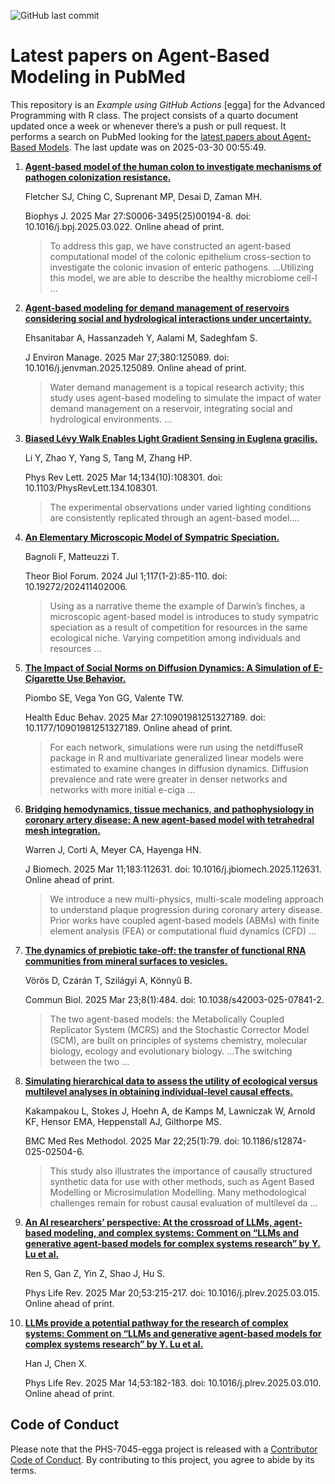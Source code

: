 ![GitHub last
commit](https://img.shields.io/github/last-commit/UofUEpiBio/PHS-7045-egga.png)

# Latest papers on Agent-Based Modeling in PubMed

This repository is an *Example using GitHub Actions* \[egga\] for the
Advanced Programming with R class. The project consists of a quarto
document updated once a week or whenever there’s a push or pull request.
It performs a search on PubMed looking for the <a
href="https://pubmed.ncbi.nlm.nih.gov/?term=agent-based+model&amp;sort=date"
target="_blank">latest papers about Agent-Based Models</a>. The last
update was on 2025-03-30 00:55:49.

<div class="cell">

</div>

1.  [**Agent-based model of the human colon to investigate mechanisms of
    pathogen colonization
    resistance.**](https://pubmed.ncbi.nlm.nih.gov/40156186/)

    Fletcher SJ, Ching C, Suprenant MP, Desai D, Zaman MH.

    Biophys J. 2025 Mar 27:S0006-3495(25)00194-8. doi:
    10.1016/j.bpj.2025.03.022. Online ahead of print.

    > To address this gap, we have constructed an agent-based
    > computational model of the colonic epithelium cross-section to
    > investigate the colonic invasion of enteric pathogens. …Utilizing
    > this model, we are able to describe the healthy microbiome cell-l
    > …

2.  [**Agent-based modeling for demand management of reservoirs
    considering social and hydrological interactions under
    uncertainty.**](https://pubmed.ncbi.nlm.nih.gov/40154251/)

    Ehsanitabar A, Hassanzadeh Y, Aalami M, Sadeghfam S.

    J Environ Manage. 2025 Mar 27;380:125089. doi:
    10.1016/j.jenvman.2025.125089. Online ahead of print.

    > Water demand management is a topical research activity; this study
    > uses agent-based modeling to simulate the impact of water demand
    > management on a reservoir, integrating social and hydrological
    > environments. …

3.  [**Biased Lévy Walk Enables Light Gradient Sensing in Euglena
    gracilis.**](https://pubmed.ncbi.nlm.nih.gov/40153620/)

    Li Y, Zhao Y, Yang S, Tang M, Zhang HP.

    Phys Rev Lett. 2025 Mar 14;134(10):108301. doi:
    10.1103/PhysRevLett.134.108301.

    > The experimental observations under varied lighting conditions are
    > consistently replicated through an agent-based model….

4.  [**An Elementary Microscopic Model of Sympatric
    Speciation.**](https://pubmed.ncbi.nlm.nih.gov/40151863/)

    Bagnoli F, Matteuzzi T.

    Theor Biol Forum. 2024 Jul 1;117(1-2):85-110. doi:
    10.19272/202411402006.

    > Using as a narrative theme the example of Darwin’s finches, a
    > microscopic agent-based model is introduces to study sympatric
    > speciation as a result of competition for resources in the same
    > ecological niche. Varying competition among individuals and
    > resources …

5.  [**The Impact of Social Norms on Diffusion Dynamics: A Simulation of
    E-Cigarette Use
    Behavior.**](https://pubmed.ncbi.nlm.nih.gov/40145592/)

    Piombo SE, Vega Yon GG, Valente TW.

    Health Educ Behav. 2025 Mar 27:10901981251327189. doi:
    10.1177/10901981251327189. Online ahead of print.

    > For each network, simulations were run using the netdiffuseR
    > package in R and multivariate generalized linear models were
    > estimated to examine changes in diffusion dynamics. Diffusion
    > prevalence and rate were greater in denser networks and networks
    > with more initial e-ciga …

6.  [**Bridging hemodynamics, tissue mechanics, and pathophysiology in
    coronary artery disease: A new agent-based model with tetrahedral
    mesh integration.**](https://pubmed.ncbi.nlm.nih.gov/40132244/)

    Warren J, Corti A, Meyer CA, Hayenga HN.

    J Biomech. 2025 Mar 11;183:112631. doi:
    10.1016/j.jbiomech.2025.112631. Online ahead of print.

    > We introduce a new multi-physics, multi-scale modeling approach to
    > understand plaque progression during coronary artery disease.
    > Prior works have coupled agent-based models (ABMs) with finite
    > element analysis (FEA) or computational fluid dynamics (CFD) …

7.  [**The dynamics of prebiotic take-off: the transfer of functional
    RNA communities from mineral surfaces to
    vesicles.**](https://pubmed.ncbi.nlm.nih.gov/40122986/)

    Vörös D, Czárán T, Szilágyi A, Könnyű B.

    Commun Biol. 2025 Mar 23;8(1):484. doi: 10.1038/s42003-025-07841-2.

    > The two agent-based models: the Metabolically Coupled Replicator
    > System (MCRS) and the Stochastic Corrector Model (SCM), are built
    > on principles of systems chemistry, molecular biology, ecology and
    > evolutionary biology. …The switching between the two …

8.  [**Simulating hierarchical data to assess the utility of ecological
    versus multilevel analyses in obtaining individual-level causal
    effects.**](https://pubmed.ncbi.nlm.nih.gov/40121398/)

    Kakampakou L, Stokes J, Hoehn A, de Kamps M, Lawniczak W, Arnold KF,
    Hensor EMA, Heppenstall AJ, Gilthorpe MS.

    BMC Med Res Methodol. 2025 Mar 22;25(1):79. doi:
    10.1186/s12874-025-02504-6.

    > This study also illustrates the importance of causally structured
    > synthetic data for use with other methods, such as Agent Based
    > Modelling or Microsimulation Modelling. Many methodological
    > challenges remain for robust causal evaluation of multilevel da …

9.  [**An AI researchers’ perspective: At the crossroad of LLMs,
    agent-based modeling, and complex systems: Comment on “LLMs and
    generative agent-based models for complex systems research” by Y. Lu
    et al.**](https://pubmed.ncbi.nlm.nih.gov/40120400/)

    Ren S, Gan Z, Yin Z, Shao J, Hu S.

    Phys Life Rev. 2025 Mar 20;53:215-217. doi:
    10.1016/j.plrev.2025.03.015. Online ahead of print.

10. [**LLMs provide a potential pathway for the research of complex
    systems: Comment on “LLMs and generative agent-based models for
    complex systems research” by Y. Lu et
    al.**](https://pubmed.ncbi.nlm.nih.gov/40120397/)

    Han J, Chen X.

    Phys Life Rev. 2025 Mar 14;53:182-183. doi:
    10.1016/j.plrev.2025.03.010. Online ahead of print.

## Code of Conduct

Please note that the PHS-7045-egga project is released with a
[Contributor Code of
Conduct](https://contributor-covenant.org/version/2/1/CODE_OF_CONDUCT.html).
By contributing to this project, you agree to abide by its terms.
